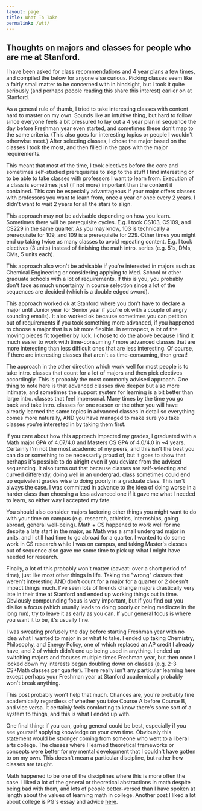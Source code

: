 ```yaml
---
layout: page
title: What To Take 
permalink: /wtt/
---
```


## Thoughts on majors and classes for people who are me at Stanford.  

I have been asked for class recommendations and 4 year plans a few times, and compiled the below for anyone else curious. Picking classes seem like a fairly small matter to be concerned with in hindsight, but I took it quite seriously (and perhaps people reading this share this interest) earlier on at Stanford. 

As a general rule of thumb, I tried to take interesting classes with content hard to master on my own. Sounds like an intuitive thing, but hard to follow since everyone feels a bit pressured to lay out a 4 year plan in sequence the day before Freshman year even started, and sometimes these don't map to the same criteria. (This also goes for interesting topics or people I wouldn't otherwise meet.) After selecting classes, I chose the major based on the classes I took the most, and then filled in the gaps with the major requirements. 

This meant that most of the time, I took electives before the core and sometimes self-studied prerequisites to skip to the stuff I find interesting or to be able to take classes with professors I want to learn from. Execution of a class is sometimes just (if not more) important than the content it contained. This can be especially advantageous if your major offers classes with professors you want to learn from, once a year or once every 2 years. I didn't want to wait 2 years for all the stars to align. 

This approach may not be advisable depending on how you learn. Sometimes there will be prerequisite cycles. E.g. I took CS103, CS109, and CS229 in the same quarter. As you may know, 103 is technically a prerequisite for 109, and 109 is a prerequisite for 229. Other times you might end up taking twice as many classes to avoid repeating content. E.g. I took electives (3 units) instead of finishing the math intro. series (e.g. 51s, DMs, CMs, 5 units each). 

This approach also won't be advisable if you're interested in majors such as Chemical Engineering or considering applying to Med. School or other graduate schools with a lot of requirements. If this is you, you probably don't face as much uncertainty in course selection since a lot of the sequences are decided (which is a double edged sword). 

This approach worked ok at Stanford where you don't have to declare a major until Junior year (or Senior year if you're ok with a couple of angry sounding emails). It also worked ok because sometimes you can petition out of requirements if you took something more advanced, if you happened to choose a major that is a bit more flexible. In retrospect, a lot of the moving pieces fit together by luck. I chose to do the above because I find it much easier to work with time-consuming / more advanced classes that are more interesting than less difficult ones that are less interesting. Of course, if there are interesting classes that aren't as time-consuming, then great!

The approach in the other direction which work well for most people is to take intro. classes that count for a lot of majors and then pick electives accordingly. This is probably the most commonly advised approach. One thing to note here is that advanced classes dive deeper but also more intimate, and sometimes the support system for learning is a bit better than large intro. classes that feel impersonal. Many times by the time you go back and take intro. classes for one reason or the other you will have already learned the same topics in advanced classes in detail so everything comes more naturally, AND you have managed to make sure you take classes you're interested in by taking them first. 

If you care about how this approach impacted my grades, I graduated with a Math major GPA of 4.07/4.0 and Masters CS GPA of 4.0/4.0 in \~4 years. Certainly I'm not the most academic of my peers, and this isn't the best you can do or something to be necessarily proud of, but it goes to show that perhaps it's possible to do alright even if you deviate from the advised sequencing. It also turns out that because classes are self-selecting and curved differently, doing well in an undergrad. class sometimes could end up equivalent grades wise to doing poorly in a graduate class. This isn't always the case. I was committed in advance to the idea of doing worse in a harder class than choosing a less advanced one if it gave me what I needed to learn, so either way I accepted my fate.  

You should also consider majors factoring other things you might want to do with your time on campus (e.g. research, athletics, internships, going abroad, general well-being). Math + CS happened to work well for me despite a late start in the major, as Math was a small undergrad major in units. and I still had time to go abroad for a quarter. I wanted to do some work in CS research while I was on campus, and taking Master's classes out of sequence also gave me some time to pick up what I might have needed for research. 

Finally, a lot of this probably won't matter (caveat: over a short period of time), just like most other things in life. Taking the "wrong" classes that weren't interesting AND don't count for a major for a quarter or 2 doesn't impact things much. I've seen lots of friends change majors drastically very late in their time at Stanford and ended up working things out in time. Obviously compounding focus is very important, but if you find out you dislike a focus (which usually leads to doing poorly or being mediocre in the long run), try to leave it as early as you can. If your general focus is where you want it to be, it's usually fine. 

I was sweating profusely the day before starting Freshman year with no idea what I wanted to major in or what to take. I ended up taking Chemistry, Philosophy, and Energy Policy, one of which replaced an AP credit I already have, and 2 of which didn't end up being used in anything. I ended up switching majors and focuses multiple times Freshman year, but then once I locked down my interests began doubling down on classes (e.g. 2-3 CS+Math classes per quarter). There really isn't any particular learning here except perhaps your Freshman year at Stanford academically probably won't break anything.  

This post probably won't help that much. Chances are, you're probably fine academically regardless of whether you take Course A before Course B, and vice versa. It certainly feels comforting to know there's some sort of a system to things, and this is what I ended up with. 

One final thing: if you can, going general could be best, especially if you see yourself applying knowledge on your own time. Obviously this statement would be stronger coming from someone who went to a liberal arts college. The classes where I learned theoretical frameworks or concepts were better for my mental development that I couldn't have gotten to on my own. This doesn't mean a particular discipline, but rather how classes are taught. 

Math happened to be one of the disciplines where this is more often the case. I liked a lot of the general or theoretical abstractions in math despite being bad with them, and lots of people better-versed than I have spoken at length about the values of learning math in college. Another post I liked a lot about college is PG's essay and advice [here](http://www.paulgraham.com/college.html). 



